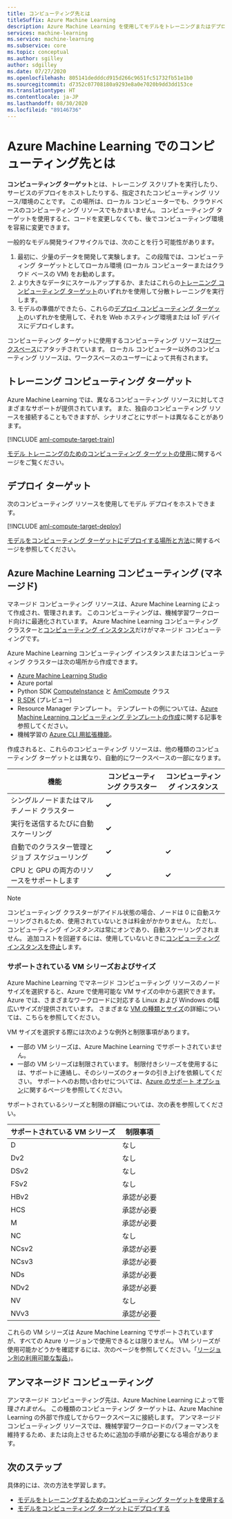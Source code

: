```yaml
---
title: コンピューティング先とは
titleSuffix: Azure Machine Learning
description: Azure Machine Learning を使用してモデルをトレーニングまたはデプロイする場所を定義します。
services: machine-learning
ms.service: machine-learning
ms.subservice: core
ms.topic: conceptual
ms.author: sgilley
author: sdgilley
ms.date: 07/27/2020
ms.openlocfilehash: 805141dedddcd915d266c9651fc51732fb51e1b0
ms.sourcegitcommit: d7352c07708180a9293e8a0e7020b9dd3dd153ce
ms.translationtype: HT
ms.contentlocale: ja-JP
ms.lasthandoff: 08/30/2020
ms.locfileid: "89146736"
---
```

#  <a name="what-are-compute-targets-in-azure-machine-learning"></a>Azure Machine Learning でのコンピューティング先とは 

**コンピューティング ターゲット**とは、トレーニング スクリプトを実行したり、サービスのデプロイをホストしたりする、指定されたコンピューティング リソース/環境のことです。 この場所は、ローカル コンピューターでも、クラウドベースのコンピューティング リソースでもかまいません。 コンピューティング ターゲットを使用すると、コードを変更しなくても、後でコンピューティング環境を容易に変更できます。  

一般的なモデル開発ライフサイクルでは、次のことを行う可能性があります。
1. 最初に、少量のデータを開発して実験します。 この段階では、コンピューティング ターゲットとしてローカル環境 (ローカル コンピューターまたはクラウド ベースの VM) をお勧めします。 
2. より大きなデータにスケールアップするか、またはこれらの[トレーニング コンピューティング ターゲット](#train)のいずれかを使用して分散トレーニングを実行します。  
3. モデルの準備ができたら、これらの[デプロイ コンピューティング ターゲット](#deploy)のいずれかを使用して、それを Web ホスティング環境または IoT デバイスにデプロイします。

コンピューティング ターゲットに使用するコンピューティング リソースは[ワークスペース](concept-workspace.md)にアタッチされています。 ローカル コンピューター以外のコンピューティング リソースは、ワークスペースのユーザーによって共有されます。

## <a name="training-compute-targets"></a><a name="train"></a> トレーニング コンピューティング ターゲット

Azure Machine Learning では、異なるコンピューティング リソースに対してさまざまなサポートが提供されています。  また、独自のコンピューティング リソースを接続することもできますが、シナリオごとにサポートは異なることがあります。

[!INCLUDE [aml-compute-target-train](../../includes/aml-compute-target-train.md)]

[モデル トレーニングのためのコンピューティング ターゲットの使用](how-to-set-up-training-targets.md)に関するページをご覧ください。

## <a name="deployment-targets"></a><a name="deploy"></a>デプロイ ターゲット

次のコンピューティング リソースを使用してモデル デプロイをホストできます。

[!INCLUDE [aml-compute-target-deploy](../../includes/aml-compute-target-deploy.md)]

[モデルをコンピューティング ターゲットにデプロイする場所と方法](how-to-deploy-and-where.md)に関するページを参照してください。

<a name="amlcompute"></a>
## <a name="azure-machine-learning-compute-managed"></a>Azure Machine Learning コンピューティング (マネージド)

マネージド コンピューティング リソースは、Azure Machine Learning によって作成され、管理されます。 このコンピューティングは、機械学習ワークロード向けに最適化されています。 Azure Machine Learning コンピューティング クラスターと[コンピューティング インスタンス](concept-compute-instance.md)だけがマネージド コンピューティングです。 

Azure Machine Learning コンピューティング インスタンスまたはコンピューティング クラスターは次の場所から作成できます。
* [Azure Machine Learning Studio](how-to-create-attach-compute-studio.md)
* Azure portal
* Python SDK [ComputeInstance](https://docs.microsoft.com/python/api/azureml-core/azureml.core.compute.computeinstance(class)?view=azure-ml-py) と [AmlCompute](https://docs.microsoft.com/python/api/azureml-core/azureml.core.compute.amlcompute(class)?view=azure-ml-py) クラス
* [R SDK](https://azure.github.io/azureml-sdk-for-r/reference/index.html#section-compute-targets) (プレビュー)
* Resource Manager テンプレート。 テンプレートの例については、[Azure Machine Learning コンピューティング テンプレートの作成](https://github.com/Azure/azure-quickstart-templates/tree/master/101-machine-learning-compute-create-amlcompute)に関する記事を参照してください。
* 機械学習の [Azure CLI 用拡張機能](reference-azure-machine-learning-cli.md#resource-management)。  

作成されると、これらのコンピューティング リソースは、他の種類のコンピューティング ターゲットとは異なり、自動的にワークスペースの一部になります。


|機能  |コンピューティング クラスター  |コンピューティング インスタンス  |
|---------|---------|---------|
|シングルノードまたはマルチノード クラスター     |    **&check;**       |         |
|実行を送信するたびに自動スケーリング     |     **&check;**      |         |
|自動でのクラスター管理とジョブ スケジューリング     |   **&check;**        |     **&check;**      |
|CPU と GPU の両方のリソースをサポートします     |  **&check;**         |    **&check;**       |


> [!NOTE]
> コンピューティング クラスターがアイドル状態の場合、ノードは 0 に自動スケーリングされるため、使用されていないときは料金がかかりません。  ただし、コンピューティング *インスタンス*は常にオンであり、自動スケーリングされません。  追加コストを回避するには、使用していないときに[コンピューティング インスタンスを停止](tutorial-1st-experiment-sdk-train.md#stop-the-compute-instance)します。 

### <a name="supported-vm-series-and-sizes"></a>サポートされている VM シリーズおよびサイズ

Azure Machine Learning でマネージド コンピューティング リソースのノード サイズを選択すると、Azure で使用可能な VM サイズの中から選択できます。 Azure では、さまざまなワークロードに対応する Linux および Windows の幅広いサイズが提供されています。 さまざまな [VM の種類とサイズ](https://docs.microsoft.com/azure/virtual-machines/linux/sizes)の詳細については、こちらを参照してください。

VM サイズを選択する際には次のような例外と制限事項があります。
* 一部の VM シリーズは、Azure Machine Learning でサポートされていません。
* 一部の VM シリーズは制限されています。 制限付きシリーズを使用するには、サポートに連絡し、そのシリーズのクォータの引き上げを依頼してください。 サポートへのお問い合わせについては、[Azure のサポート オプション](https://azure.microsoft.com/support/options/)に関するページを参照してください。

サポートされているシリーズと制限の詳細については、次の表を参照してください。 

| **サポートされている VM シリーズ**  | **制限事項** |
|------------|------------|
| D | なし |
| Dv2 | なし |  
| DSv2 | なし |  
| FSv2 | なし | 
| HBv2 | 承認が必要 |  
| HCS | 承認が必要 |  
| M | 承認が必要 |
| NC | なし |    
| NCsv2 | 承認が必要 |
| NCsv3 | 承認が必要 |  
| NDs | 承認が必要 |
| NDv2 | 承認が必要 |
| NV | なし |
| NVv3 | 承認が必要 | 


これらの VM シリーズは Azure Machine Learning でサポートされていますが、すべての Azure リージョンで使用できるとは限りません。 VM シリーズが使用可能かどうかを確認するには、次のページを参照してください。「[リージョン別の利用可能な製品](https://azure.microsoft.com/global-infrastructure/services/?products=virtual-machines)」。

## <a name="unmanaged-compute"></a>アンマネージド コンピューティング

アンマネージド コンピューティング先は、Azure Machine Learning によって管理*されません*。 この種類のコンピューティング ターゲットは、Azure Machine Learning の外部で作成してからワークスペースに接続します。 アンマネージド コンピューティング リソースでは、機械学習ワークロードのパフォーマンスを維持するため、または向上させるために追加の手順が必要になる場合があります。

## <a name="next-steps"></a>次のステップ

具体的には、次の方法を学習します。
* [モデルをトレーニングするためのコンピューティング ターゲットを使用する](how-to-set-up-training-targets.md)
* [モデルをコンピューティング ターゲットにデプロイする](how-to-deploy-and-where.md)
